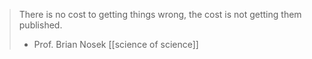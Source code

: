 >There is no cost to getting things wrong, the cost is not getting them published.
>- Prof. Brian Nosek 
>[[science of science]]
	